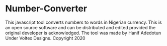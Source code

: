 # Number-Converter
This javascript tool converts numbers to words in Nigerian currency. This is an open source software and can be distributed and edited provided the original developer is acknowledged. The tool was made by Hanif Adedotun Under Voltex Designs.  Copyright 2020
